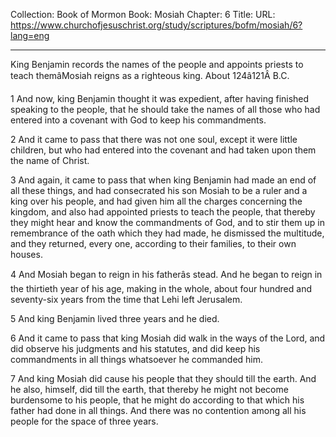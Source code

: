 Collection: Book of Mormon
Book: Mosiah
Chapter: 6
Title: 
URL: https://www.churchofjesuschrist.org/study/scriptures/bofm/mosiah/6?lang=eng

---

King Benjamin records the names of the people and appoints priests to teach themâMosiah reigns as a righteous king. About 124â121Â B.C.

1 And now, king Benjamin thought it was expedient, after having finished speaking to the people, that he should take the names of all those who had entered into a covenant with God to keep his commandments.

2 And it came to pass that there was not one soul, except it were little children, but who had entered into the covenant and had taken upon them the name of Christ.

3 And again, it came to pass that when king Benjamin had made an end of all these things, and had consecrated his son Mosiah to be a ruler and a king over his people, and had given him all the charges concerning the kingdom, and also had appointed priests to teach the people, that thereby they might hear and know the commandments of God, and to stir them up in remembrance of the oath which they had made, he dismissed the multitude, and they returned, every one, according to their families, to their own houses.

4 And Mosiah began to reign in his fatherâs stead. And he began to reign in the thirtieth year of his age, making in the whole, about four hundred and seventy-six years from the time that Lehi left Jerusalem.

5 And king Benjamin lived three years and he died.

6 And it came to pass that king Mosiah did walk in the ways of the Lord, and did observe his judgments and his statutes, and did keep his commandments in all things whatsoever he commanded him.

7 And king Mosiah did cause his people that they should till the earth. And he also, himself, did till the earth, that thereby he might not become burdensome to his people, that he might do according to that which his father had done in all things. And there was no contention among all his people for the space of three years.
